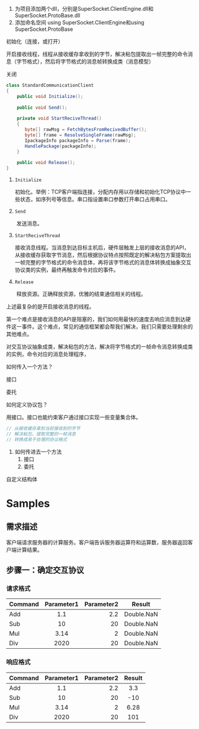 1. 为项目添加两个dll，分别是SuperSocket.ClientEngine.dll和SuperSocket.ProtoBase.dll
2. 添加命名空间 using SuperSocket.ClientEngine和using SuperSocket.ProtoBase



初始化（连接，或打开）

开启接收线程，线程从接收缓存拿收到的字节，解决粘包提取出一帧完整的命令消息（字节格式），然后将字节格式的消息帧转换成类（消息模型）

关闭

```csharp
class StandardCommunicationClient
{
    public void Initialize();
    
    public void Send();
    
    private void StartReciveThread()
    {
       byte[] rawMsg = FetchBytesFromRecivedBuffer();
       byte[] frame = ResolveSingleFrame(rawMsg);
       IpackageInfo packageInfo = Parse(frame);
       HandlePackage(packageInfo);
    }
    
    public void Release();
}
```

1. ```Initialize``` 

   ​		初始化。举例：TCP客户端指连接，分配内存用以存储和初始化TCP协议中一些状态，如序列号等信息。串口指设置串口参数打开串口占用串口。

2. ```Send``` 

   ​		发送消息。

3. ```StartReciveThread``` 

   ​		接收消息线程。当消息到达目标主机后，硬件层触发上层的接收消息的API，从接收缓存获取字节消息，然后根据协议特点按照既定的解决粘包方案提取出一帧完整的字节格式的命令消息体，再将该字节格式的消息体转换成抽象交互协议类的实例，最终再触发命令对应的事件。

4. ```Release``` 

   ​			释放资源。正确释放资源，优雅的结束通信相关的线程。

上述最复杂的是开启接收消息的线程。

第一个难点是接收消息的API是阻塞的，我们如何用最快的速度去响应消息到达硬件这一事件。这个难点，常见的通信框架都会帮我们解决，我们只需要处理剩余的其他难点。

对交互协议抽象成类，解决粘包的方法，解决将字节格式的一帧命令消息转换成类的实例，命令对应的消息处理程序，

如何传入一个方法？

接口

委托

如何定义协议包？

用接口。接口也能约束客户通过接口实现一些变量集合体。



```csharp
// 从接收缓存拿到当前接收到的字节
// 解决粘包，提取完整的一帧消息
// 转换成易于处理的协议格式
```

1. 如何传进去一个方法
   1. 接口
   2. 委托



自定义结构体







# Samples

## 需求描述

客户端请求服务器的计算服务。客户端告诉服务器运算符和运算数，服务器返回客户端计算结果。

## 步骤一：确定交互协议

### 请求格式

| Command       | Parameter1  | Parameter2 |Result|
| :------------ | :-------------: | ------------: |:-------------:|
| Add   | 1.1 |         2.2 |Double.NaN|
| Sub   |    10    |         20 |Double.NaN|
| Mul |    3.14    |          2 |Double.NaN|
| Div |    2020    |         20 |Double.NaN|

### 响应格式
| Command       | Parameter1  | Parameter2 |Result|
| :------------ | :-------------: | ------------: |:-------------:|
| Add   | 1.1 |         2.2 |3.3|
| Sub   |    10    |         20 |-10|
| Mul |    3.14    |          2 |6.28|
| Div |    2020    |         20 |101|

